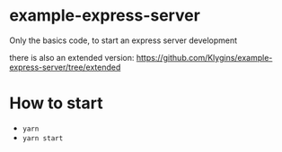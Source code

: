 # example-express-server
Only the basics code, to start an express server development

there is also an extended version:
https://github.com/Klygins/example-express-server/tree/extended

# How to start
- `yarn`
- `yarn start`
